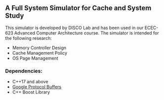 ## A Full System Simulator for Cache and System Study
This simulator is developed by DISCO Lab and has been used in our ECEC-623 Advanced Computer Architecture course. The simulator is intended for the following research:
+ Memory Controller Design
+ Cache Management Policy
+ OS Page Management

### Dependencies:
+ C++17 and above
+ [Google Protocol Buffers](https://github.com/protocolbuffers/protobuf)
+ C++ Boost Library
